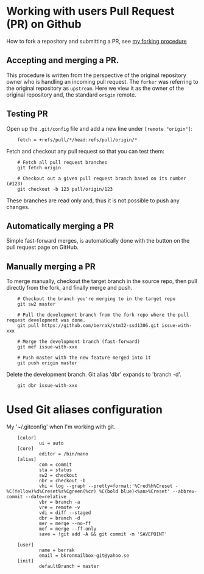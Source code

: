# Working with users Pull Request (PR) on Github

How to fork a repository and submitting a PR, see [my forking procedure](my-github-fork-procedure.md)

## Accepting and merging a PR.

This procedure is written from the perspective of the original repository owner who is handling an incoming pull request. The `forker` was referring to the original repository as `upstream`. Here we view it as the owner of the original repository and, the standard `origin` remote.

## Testing PR

Open up the `.git/config` file and add a new line under `[remote "origin"]`:

        fetch = +refs/pull/*/head:refs/pull/origin/*

Fetch and checkout any pull request so that you can test them:

        # Fetch all pull request branches
        git fetch origin

        # Checkout out a given pull request branch based on its number (#123)
        git checkout -b 123 pull/origin/123

These branches are read only and, thus it is not possible to push any changes.

## Automatically merging a PR

Simple fast-forward merges, is automatically done with the button on the pull request page on GitHub.

## Manually merging a PR

To merge manually, checkout the target branch in the source repo, then pull directly from the fork, and finally merge and push.

        # Checkout the branch you're merging to in the target repo
        git sw2 master

        # Pull the development branch from the fork repo where the pull request development was done.
        git pull https://github.com/berrak/stm32-ssd1306.git issue-with-xxx

        # Merge the development branch (fast-forward)
        git mef issue-with-xxx

        # Push master with the new feature merged into it
        git push origin master

Delete the development branch. Git alias 'dbr' expands to 'branch -d'.

        git dbr issue-with-xxx

# Used Git aliases configuration

My '~/.gitconfig' when I'm working with git.

        [color]
                ui = auto
        [core]
                editor = /bin/nano
        [alias]
                com = commit
                sta = status
                sw2 = checkout
                nbr = checkout -b
                vhi = log --graph --pretty=format:'%Cred%h%Creset -%C(Yellow)%d%Creset%s%Cgreen(%cr) %C(bold blue)<%an>%Creset' --abbrev-commit --date=relative
                vbr = branch -a
                vre = remote -v
                vdi = diff --staged
                dbr = branch -d
                mer = merge --no-ff
                mef = merge --ff-only
                save = !git add -A && git commit -m 'SAVEPOINT'

        [user]
                name = berrak
                email = bkronmailbox-git@yahoo.se
        [init]
                defaultBranch = master
